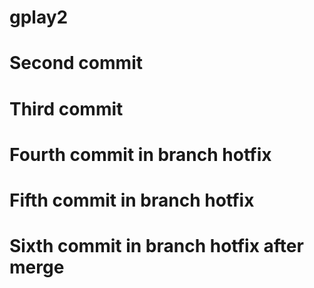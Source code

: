 # gplay2
# Second commit
# Third commit
# Fourth commit in branch hotfix
# Fifth commit in branch hotfix
# Sixth commit in branch hotfix after merge
